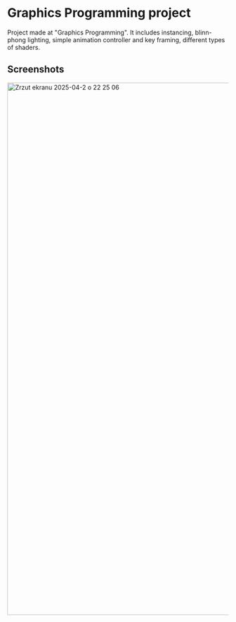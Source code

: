 # Graphics Programming project

Project made at "Graphics Programming". It includes instancing, blinn-phong lighting, simple animation controller and key framing, different types of shaders.

## Screenshots

<img width="1212" alt="Zrzut ekranu 2025-04-2 o 22 25 06" src="https://github.com/user-attachments/assets/ee4b2d08-ebe4-4175-ad14-6da622020568" />
